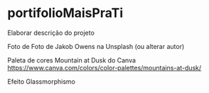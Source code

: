 # portifolioMaisPraTi

Elaborar descrição do projeto

Foto de Foto de Jakob Owens na Unsplash (ou alterar autor)

Paleta de cores Mountain at Dusk do Canva https://www.canva.com/colors/color-palettes/mountains-at-dusk/

Efeito Glassmorphismo
